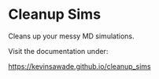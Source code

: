 # Cleanup Sims

Cleans up your messy MD simulations.

Visit the documentation under:

https://kevinsawade.github.io/cleanup_sims